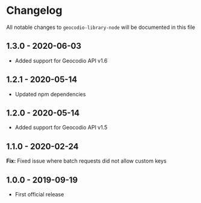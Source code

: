 # Changelog

All notable changes to `geocodio-library-node` will be documented in this file

## 1.3.0 - 2020-06-03

- Added support for Geocodio API v1.6

## 1.2.1 - 2020-05-14

- Updated npm dependencies

## 1.2.0 - 2020-05-14

- Added support for Geocodio API v1.5

## 1.1.0 - 2020-02-24

**Fix:** Fixed issue where batch requests did not allow custom keys

## 1.0.0 - 2019-09-19

- First official release
